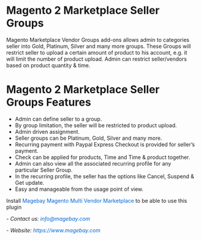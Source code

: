 <h1>Magento 2 Marketplace Seller Groups</h1>

<p>Magento Marketplace Vendor Groups add-ons allows admin to categories seller into Gold, Platinum, Silver and many more groups. These Groups will restrict seller to upload a certain amount of product to his account, e.g. it will limit the number of product upload. Admin can restrict seller/vendors based on product quantity &amp; time.</p>

<h1>Magento 2 Marketplace Seller Groups Features</h1>

<ul>
	<li>Admin can define seller to a group.</li>
	<li>By group limitation, the seller will be restricted to product upload.</li>
	<li>Admin driven assignment.</li>
	<li>Seller groups can be Platinum, Gold, Silver and many more.</li>
	<li>Recurring payment with Paypal Express Checkout is provided for seller&rsquo;s payment.</li>
	<li>Check can be applied for products, Time and Time &amp; product together.</li>
	<li>Admin can also view all the associated recurring profile for any particular Seller Group.</li>
	<li>In the recurring profile, the seller has the options like Cancel, Suspend &amp; Get update.</li>
	<li>Easy and manageable from the usage point of view.</li>
</ul>

<p>Install&nbsp;<a href="https://www.magebay.com/magento-multi-vendor-marketplace-extension" style="box-sizing: border-box; background-color: transparent; color: rgb(3, 102, 214); text-decoration-line: none;">Magebay Magento Multi Vendor Marketplace</a>&nbsp;to be able to use this plugin</p>

<p><em>- Contact&nbsp;</em><em>us:</em><em>&nbsp;<a href="mailto:info@magebay.com" style="box-sizing: border-box; background-color: transparent; color: rgb(3, 102, 214); text-decoration-line: none;">info@magebay.com</a></em></p>

<p><em>- Website:&nbsp;<a href="https://www.magebay.com/" style="box-sizing: border-box; background-color: transparent; color: rgb(3, 102, 214); text-decoration-line: none;">https://www.magebay.com</a></em></p>
